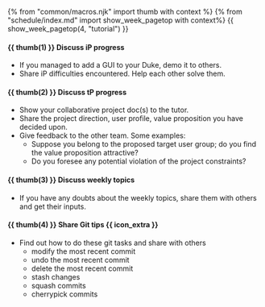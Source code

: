 {% from "common/macros.njk" import thumb with context %}
{% from "schedule/index.md" import show_week_pagetop with context%}
{{ show_week_pagetop(4, "tutorial") }}

#### {{ thumb(1) }} **Discuss iP progress**

* If you managed to add a GUI to your Duke, demo it to others.
* Share iP difficulties encountered. Help each other solve them.

#### {{ thumb(2) }} **Discuss tP progress**

* Show your collaborative project doc(s) to the tutor.
* Share the project direction, user profile, value proposition you have decided upon.
* Give feedback to the other team. Some examples:
  * Suppose you belong to the proposed target user group; do you find the value proposition attractive?
  * Do you foresee any potential violation of the project constraints?

#### {{ thumb(3) }} **Discuss weekly topics**

* If you have any doubts about the weekly topics, share them with others and get their inputs.

#### {{ thumb(4) }} **Share Git tips** {{ icon_extra }}

* Find out how to do these git tasks and share with others
  * modify the most recent commit
  * undo the most recent commit
  * delete the most recent commit
  * stash changes
  * squash commits
  * cherrypick commits